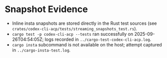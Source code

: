 # Snapshot Evidence

- Inline insta snapshots are stored directly in the Rust test sources (see `crates/codex-cli-acp/tests/streaming_snapshots_test.rs`).
- `cargo test -p codex-cli-acp --tests` ran successfully on 2025-09-26T04:54:05Z; logs recorded in `../cargo-test-codex-cli-acp.log`.
- `cargo insta` subcommand is not available on the host; attempt captured in `../cargo-insta-test.log`.
